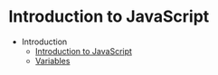 # Introduction to JavaScript

- Introduction
  * [Introduction to JavaScript](docs/introduction/introduction-to-javascript.md)
  * [Variables](docs/introduction/variables.md)